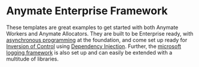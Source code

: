 # Anymate Enterprise Framework

These templates are great examples to get started with both Anymate Workers and Anymate Allocators. 
They are built to be Enterprise ready, with [asynchronous programming](https://docs.microsoft.com/en-us/dotnet/standard/async) at the foundation, and come set up ready for [Inversion of Control](https://docs.microsoft.com/en-us/dotnet/architecture/modern-web-apps-azure/architectural-principles#dependency-inversion) using [Dependency Injection](https://docs.microsoft.com/en-us/dotnet/core/extensions/dependency-injection). Further, the [microsoft logging framework](https://docs.microsoft.com/en-us/dotnet/core/extensions/logging) is also set up and can easily be extended with a multitude of libraries. 